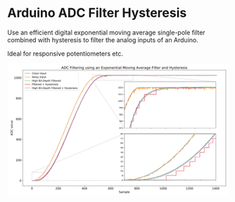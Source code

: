 # Arduino ADC Filter Hysteresis

Use an efficient digital exponential moving average single-pole filter combined
with hysteresis to filter the analog inputs of an Arduino.

Ideal for responsive potentiometers etc.

![](figure.svg)